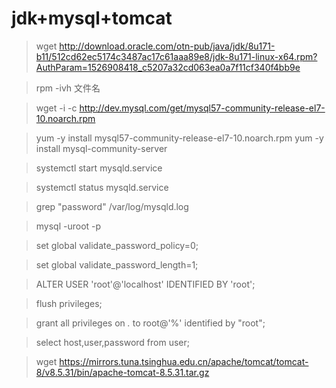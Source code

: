 # jdk+mysql+tomcat
> wget http://download.oracle.com/otn-pub/java/jdk/8u171-b11/512cd62ec5174c3487ac17c61aaa89e8/jdk-8u171-linux-x64.rpm?AuthParam=1526908418_c5207a32cd063ea0a7f11cf340f4bb9e

> rpm -ivh 文件名

> wget -i -c http://dev.mysql.com/get/mysql57-community-release-el7-10.noarch.rpm

> yum -y install mysql57-community-release-el7-10.noarch.rpm
yum -y install mysql-community-server

> systemctl start  mysqld.service

> systemctl status mysqld.service

> grep "password" /var/log/mysqld.log

>  mysql -uroot -p
 
> set global validate_password_policy=0;
 
> set global validate_password_length=1;

>  ALTER USER 'root'@'localhost' IDENTIFIED BY 'root';

> flush privileges;

> grant all privileges  on *.* to root@'%' identified by "root";

> select host,user,password from user;

> wget https://mirrors.tuna.tsinghua.edu.cn/apache/tomcat/tomcat-8/v8.5.31/bin/apache-tomcat-8.5.31.tar.gz


